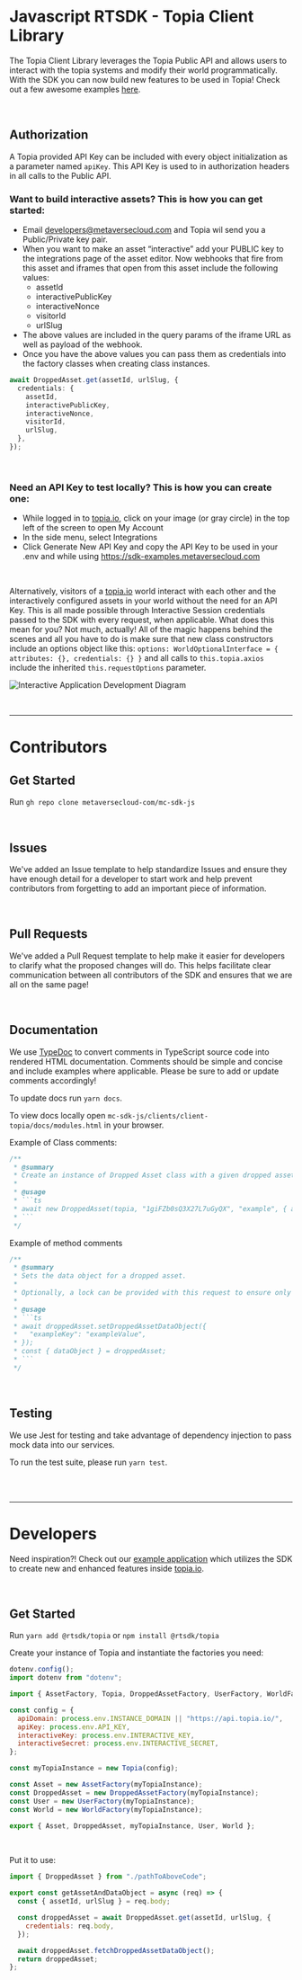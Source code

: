 # Javascript RTSDK - Topia Client Library

The Topia Client Library leverages the Topia Public API and allows users to interact with the topia systems and modify their world programmatically. With the SDK you can now build new features to be used in Topia! Check out a few awesome examples [here](https://sdk-examples.metaversecloud.com/).

<br>

## Authorization

A Topia provided API Key can be included with every object initialization as a parameter named `apiKey`. This API Key is used to in authorization headers in all calls to the Public API.

### Want to build interactive assets? This is how you can get started:

- Email developers@metaversecloud.com and Topia wil send you a Public/Private key pair.
- When you want to make an asset “interactive” add your PUBLIC key to the integrations page of the asset editor. Now webhooks that fire from this asset and iframes that open from this asset include the following values:
  - assetId
  - interactivePublicKey
  - interactiveNonce
  - visitorId
  - urlSlug
- The above values are included in the query params of the iframe URL as well as payload of the webhook.
- Once you have the above values you can pass them as credentials into the factory classes when creating class instances.

```ts
await DroppedAsset.get(assetId, urlSlug, {
  credentials: {
    assetId,
    interactivePublicKey,
    interactiveNonce,
    visitorId,
    urlSlug,
  },
});
```

<br />

### Need an API Key to test locally? This is how you can create one:

- While logged in to [topia.io](https://topia.io/), click on your image (or gray circle) in the top left of the screen to open My Account
- In the side menu, select Integrations
- Click Generate New API Key and copy the API Key to be used in your .env and while using https://sdk-examples.metaversecloud.com

<br>

Alternatively, visitors of a [topia.io](https://topia.io/) world interact with each other and the interactively configured assets in your world without the need for an API Key. This is all made possible through Interactive Session credentials passed to the SDK with every request, when applicable. What does this mean for you? Not much, actually! All of the magic happens behind the scenes and all you have to do is make sure that new class constructors include an options object like this: `options: WorldOptionalInterface = { attributes: {}, credentials: {} }` and all calls to `this.topia.axios` include the inherited `this.requestOptions` parameter.

![Interactive Application Development Diagram](./InteractiveApplicationDevelopment.png)

<br>

<hr/>

# Contributors

## Get Started

Run `gh repo clone metaversecloud-com/mc-sdk-js`

<br>

## Issues

We've added an Issue template to help standardize Issues and ensure they have enough detail for a developer to start work and help prevent contributors from forgetting to add an important piece of information.

<br>

## Pull Requests

We've added a Pull Request template to help make it easier for developers to clarify what the proposed changes will do. This helps facilitate clear communication between all contributors of the SDK and ensures that we are all on the same page!

<br>

## Documentation

We use [TypeDoc](https://typedoc.org/guides/overview) to convert comments in TypeScript source code into rendered HTML documentation. Comments should be simple and concise and include examples where applicable. Please be sure to add or update comments accordingly!

To update docs run `yarn docs`.

To view docs locally open `mc-sdk-js/clients/client-topia/docs/modules.html` in your browser.

Example of Class comments:

````ts
/**
 * @summary
 * Create an instance of Dropped Asset class with a given dropped asset id, url slug, and optional attributes and session credentials.
 *
 * @usage
 * ```ts
 * await new DroppedAsset(topia, "1giFZb0sQ3X27L7uGyQX", "example", { attributes: { text: "" }, credentials: { assetId: "1giFZb0sQ3X27L7uGyQX" } } });
 * ```
 */
````

Example of method comments

````ts
/**
 * @summary
 * Sets the data object for a dropped asset.
 *
 * Optionally, a lock can be provided with this request to ensure only one update happens at a time between all updates that share the same lock id
 *
 * @usage
 * ```ts
 * await droppedAsset.setDroppedAssetDataObject({
 *   "exampleKey": "exampleValue",
 * });
 * const { dataObject } = droppedAsset;
 * ```
 */
````

<br>

## Testing

We use Jest for testing and take advantage of dependency injection to pass mock data into our services.

To run the test suite, please run `yarn test`.

<br><br>

<hr/>

# Developers

Need inspiration?! Check out our [example application](https://sdk-examples.metaversecloud.com/) which utilizes the SDK to create new and enhanced features inside [topia.io](https://topia.io/).

<br>

## Get Started

Run `yarn add @rtsdk/topia` or `npm install @rtsdk/topia`

Create your instance of Topia and instantiate the factories you need:

```js
dotenv.config();
import dotenv from "dotenv";

import { AssetFactory, Topia, DroppedAssetFactory, UserFactory, WorldFactory } from "@rtsdk/topia";

const config = {
  apiDomain: process.env.INSTANCE_DOMAIN || "https://api.topia.io/",
  apiKey: process.env.API_KEY,
  interactiveKey: process.env.INTERACTIVE_KEY,
  interactiveSecret: process.env.INTERACTIVE_SECRET,
};

const myTopiaInstance = new Topia(config);

const Asset = new AssetFactory(myTopiaInstance);
const DroppedAsset = new DroppedAssetFactory(myTopiaInstance);
const User = new UserFactory(myTopiaInstance);
const World = new WorldFactory(myTopiaInstance);

export { Asset, DroppedAsset, myTopiaInstance, User, World };
```

<br/>

Put it to use:

```js
import { DroppedAsset } from "./pathToAboveCode";

export const getAssetAndDataObject = async (req) => {
  const { assetId, urlSlug } = req.body;

  const droppedAsset = await DroppedAsset.get(assetId, urlSlug, {
    credentials: req.body,
  });

  await droppedAsset.fetchDroppedAssetDataObject();
  return droppedAsset;
};
```
